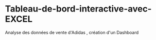 # Tableau-de-bord-interactive-avec-EXCEL
Analyse des données de vente d'Adidas , création d'un Dashboard 
